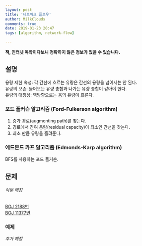 ```yaml
---
layout: post
title: '네트워크 플로우'
author: MilkClouds
comments: true
date: 2019-01-23 20:47
tags: [algorithm, network-flow]

---
```


**책, 인터넷 독학이다보니 정확하지 않은 정보가 있을 수 있습니다.**


## 설명

용량 제한 속성: 각 간선에 흐르는 유량은 간선의 용량을 넘어서는 안 된다.  
유랑의 보존: 들어오는 유량 총합과 나가는 유량 총합이 같아야 한다.  
유량의 대칭성: 역방향으로는 음의 유량이 흐른다.  



### 포드 폴커슨 알고리즘 (Ford-Fulkerson algorithm)  
1. 증가 경로(augmenting path)를 찾는다.
2. 경로에서 쟌여 용량(residual capacity)이 최소인 간선을 찾는다.
3. 최소 만큼 유량을 흘려준다.


### 에드몬드 카프 알고리즘 (Edmonds-Karp algorithm)  
BFS를 사용하는 포드 폴커슨.


## 문제


###### 이분 매칭
[BOJ 2188번](https://www.acmicpc.net/problem/2188)  
[BOJ 11377번](https://www.acmicpc.net/problem/11377)  


### 예제  

_추가 예정_